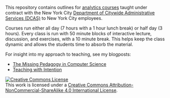 This repository contains outlines for [analytics courses](http://www.nyc.gov/html/dcas/html/employees/learning_ctc_home.shtml) taught under contract with the New York City [Department of Citywide Administrative Services (DCAS)](http://www.nyc.gov/html/dcas/html/home/home.shtml) to New York City employees.

Courses run either all day (7 hours with a 1 hour lunch break) or half day (3 hours). Every class is run with 50 minute blocks of interactive lecture, discussion, and exercises, with a 10 minute break. This helps keep the class dynamic and allows the students time to absorb the material. 

For insight into my approach to teaching, see my blogposts:

+ [The Missing Pedagogy in Computer Science](http://wp.me/p2PLpM-1Jr)
+ [Teaching with Intention](http://wp.me/p2PLpM-1Or)

<a rel="license" href="http://creativecommons.org/licenses/by-nc-sa/4.0/"><img alt="Creative Commons License" style="border-width:0" src="https://i.creativecommons.org/l/by-nc-sa/4.0/88x31.png" /></a><br />This work is licensed under a <a rel="license" href="http://creativecommons.org/licenses/by-nc-sa/4.0/">Creative Commons Attribution-NonCommercial-ShareAlike 4.0 International License</a>.